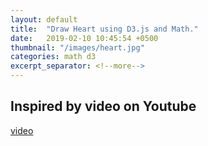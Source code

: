 ```yaml
---
layout: default
title:  "Draw Heart using D3.js and Math."
date:   2019-02-10 10:45:54 +0500
thumbnail: "/images/heart.jpg"
categories: math d3
excerpt_separator: <!--more-->
---
```

<!--more-->
## Inspired by video on Youtube

[video](https://www.youtube.com/watch?v=qhbuKbxJsk8)

<script src="https://d3js.org/d3.v5.min.js"></script>
<div id="container"></div>
<script type="text/javascript" src="/js/math-heart.js"></script>
